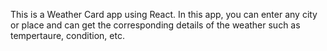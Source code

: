 This is a Weather Card app using React.
In this app, you can enter any city or place and can get the corresponding details of the weather such as tempertaure, condition, etc.

